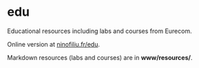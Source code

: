 # edu

Educational resources including labs and courses from Eurecom.

Online version at [ninofiliu.fr/edu](http://ninofiliu.fr/edu/).

Markdown resources (labs and courses) are in **www/resources/**.